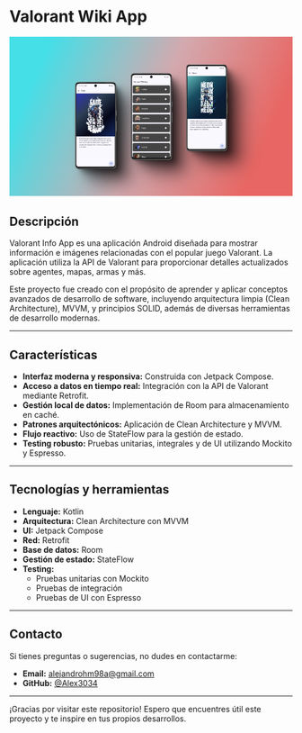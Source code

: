 # Valorant Wiki App

![Valorant Info App Banner](./assets/valorantImg.png) 

## Descripción
Valorant Info App es una aplicación Android diseñada para mostrar información e imágenes relacionadas con el popular juego Valorant. La aplicación utiliza la API de Valorant para proporcionar detalles actualizados sobre agentes, mapas, armas y más.

Este proyecto fue creado con el propósito de aprender y aplicar conceptos avanzados de desarrollo de software, incluyendo arquitectura limpia (Clean Architecture), MVVM, y principios SOLID, además de diversas herramientas de desarrollo modernas.

---

## Características
- **Interfaz moderna y responsiva:** Construida con Jetpack Compose.
- **Acceso a datos en tiempo real:** Integración con la API de Valorant mediante Retrofit.
- **Gestión local de datos:** Implementación de Room para almacenamiento en caché.
- **Patrones arquitectónicos:** Aplicación de Clean Architecture y MVVM.
- **Flujo reactivo:** Uso de StateFlow para la gestión de estado.
- **Testing robusto:** Pruebas unitarias, integrales y de UI utilizando Mockito y Espresso.

---

## Tecnologías y herramientas
- **Lenguaje:** Kotlin
- **Arquitectura:** Clean Architecture con MVVM
- **UI:** Jetpack Compose
- **Red:** Retrofit
- **Base de datos:** Room
- **Gestión de estado:** StateFlow
- **Testing:**
  - Pruebas unitarias con Mockito
  - Pruebas de integración
  - Pruebas de UI con Espresso

---

## Contacto

Si tienes preguntas o sugerencias, no dudes en contactarme:
- **Email:** alejandrohm98a@gmail.com
- **GitHub:** [@Alex3034](https://github.com/Alex3034)

---

¡Gracias por visitar este repositorio! Espero que encuentres útil este proyecto y te inspire en tus propios desarrollos.
